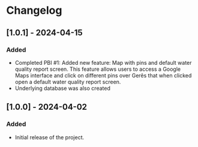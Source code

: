# Changelog

## [1.0.1] - 2024-04-15

### Added
- Completed PBI #1: Added new feature: Map with pins and default water quality report screen. This feature allows users to access a Google Maps interface and click on different pins over Gerês that when clicked open a default water quality report screen.
- Underlying database was also created

## [1.0.0] - 2024-04-02

### Added
- Initial release of the project.